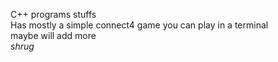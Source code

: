 C++ programs stuffs  
Has mostly a simple connect4 game you can play in a terminal  
maybe will add more  
*shrug*    
   
[spooky]: https://www.merriam-webster.com/assets/mw/images/video/vid-global-footer-recirc/video-ghost-words-1154@1x.jpg
